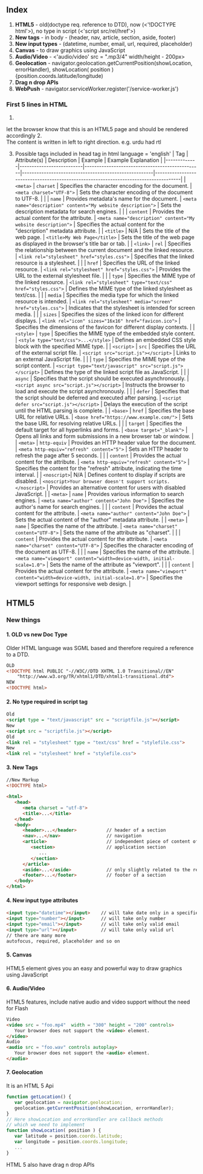 ## Index
1. **HTML5** - old(doctype req. reference to DTD), now (<'!DOCTYPE html'>), no type in script (<'script src/rel/href'>)
2. **New tags** - in body - (header, nav, article, section, aside, footer)
3. **New input types** - (datetime, number, email, url, required, placeholder)
4. **Canvas** - to draw graphics using JavaScript
5. **Audio/Video** - <'audio/video' src = ".mp3/4" width/height - 200px>
6. **Geolocation** - navigator.geolocation.getCurrentPosition(showLocation, errorHandler), showLocation( position ) {position.coords.latitude/longitude)
7. **Drag n drop APIs** 
8. **WebPush** - navigator.serviceWorker.register('/service-worker.js')

### First 5 lines in HTML
1. <!DOCTYPE html>  
let the browser know that this is an HTML5 page and should be rendered accordingly
2. <html dir="ltr" lang="en">  
The content is written in left to right direction. e.g. urdu had rtl  

3. Possible tags included in head tag in html
language = 'english'
| Tag         | Attribute(s)             | Description                                    | Example                                              | Example Explanation                                                                 |
|-------------|--------------------------|------------------------------------------------|------------------------------------------------------|-------------------------------------------------------------------------------------|
| `<meta>`    | `charset`                | Specifies the character encoding for the document. | `<meta charset="UTF-8">`                          | Sets the character encoding of the document to UTF-8.                             |
|             | `name`                   | Provides metadata's name for the document.     | `<meta name="description" content="My website description">` | Sets the description metadata for search engines.                                  |
|             | `content`                | Provides the actual content for the attribute. | `<meta name="description" content="My website description">` | Specifies the actual content for the "description" metadata attribute.             |
| `<title>`   | N/A                      | Sets the title of the web page.              | `<title>My Web Page</title>`                       | Sets the title of the web page as displayed in the browser's title bar or tab.     |
| `<link>`    | `rel`                    | Specifies the relationship between the current document and the linked resource. | `<link rel="stylesheet" href="styles.css">`   | Specifies that the linked resource is a stylesheet.                                |
|             | `href`                   | Specifies the URL of the linked resource.    | `<link rel="stylesheet" href="styles.css">`   | Provides the URL to the external stylesheet file.                                |
|             | `type`                   | Specifies the MIME type of the linked resource. | `<link rel="stylesheet" type="text/css" href="styles.css">` | Defines the MIME type of the linked stylesheet as text/css.                        |
|             | `media`                  | Specifies the media type for which the linked resource is intended. | `<link rel="stylesheet" media="screen" href="styles.css">` | Indicates that the stylesheet is intended for screen media.                        |
|             | `sizes`                  | Specifies the sizes of the linked icon for different displays. | `<link rel="icon" sizes="16x16" href="favicon.ico">` | Specifies the dimensions of the favicon for different display contexts.            |
| `<style>`   | `type`                   | Specifies the MIME type of the embedded style content. | `<style type="text/css">...</style>`               | Defines an embedded CSS style block with the specified MIME type.                  |
| `<script>`  | `src`                    | Specifies the URL of the external script file. | `<script src="script.js"></script>`                | Links to an external JavaScript file.                                             |
|             | `type`                   | Specifies the MIME type of the script content. | `<script type="text/javascript" src="script.js"></script>` | Defines the type of the linked script file as JavaScript.                          |
|             | `async`                  | Specifies that the script should be executed asynchronously. | `<script async src="script.js"></script>`     | Instructs the browser to load and execute the script asynchronously.              |
|             | `defer`                  | Specifies that the script should be deferred and executed after parsing. | `<script defer src="script.js"></script>`    | Delays the execution of the script until the HTML parsing is complete.            |
| `<base>`    | `href`                   | Specifies the base URL for relative URLs.     | `<base href="https://www.example.com/">`         | Sets the base URL for resolving relative URLs.                                    |
|             | `target`                 | Specifies the default target for all hyperlinks and forms. | `<base target="_blank">`                        | Opens all links and form submissions in a new browser tab or window.               |
| `<meta>`    | `http-equiv`             | Provides an HTTP header value for the document. | `<meta http-equiv="refresh" content="5">`       | Sets an HTTP header to refresh the page after 5 seconds.                          |
|             | `content`                | Provides the actual content for the attribute. | `<meta http-equiv="refresh" content="5">`       | Specifies the content for the "refresh" attribute, indicating the time interval.  |
| `<noscript>`| N/A                      | Defines content to display if scripts are disabled. | `<noscript>Your browser doesn't support scripts.</noscript>` | Provides an alternative content for users with disabled JavaScript.               |
| `<meta>`    | `name`                   | Provides various information to search engines. | `<meta name="author" content="John Doe">`         | Specifies the author's name for search engines.                                   |
|             | `content`                | Provides the actual content for the attribute. | `<meta name="author" content="John Doe">`         | Sets the actual content of the "author" metadata attribute.                        |
| `<meta>`    | `name`                   | Specifies the name of the attribute.         | `<meta name="charset" content="UTF-8">`          | Sets the name of the attribute as "charset".                                      |
|             | `content`                | Provides the actual content for the attribute. | `<meta name="charset" content="UTF-8">`          | Specifies the character encoding of the document as UTF-8.                         |
|             | `name`                   | Specifies the name of the attribute.         | `<meta name="viewport" content="width=device-width, initial-scale=1.0">` | Sets the name of the attribute as "viewport".                                    |
|             | `content`                | Provides the actual content for the attribute. | `<meta name="viewport" content="width=device-width, initial-scale=1.0">` | Specifies the viewport settings for responsive web design.                        |




## HTML5
### New things
#### 1. OLD vs new Doc Type
Older HTML language was SGML based and therefore required a reference to a DTD.
```HTML
OLD
<!DOCTYPE html PUBLIC "-//W3C//DTD XHTML 1.0 Transitional//EN"
    "http://www.w3.org/TR/xhtml1/DTD/xhtml1-transitional.dtd">
NEW
<!DOCTYPE html>
```
#### 2. No type required in script tag
```HTML
Old
<script type = "text/javascript" src = "scriptfile.js"></script> 
New
<script src = "scriptfile.js"></script>
Old
<link rel = "stylesheet" type = "text/css" href = "stylefile.css">
New
<link rel = "stylesheet" href = "stylefile.css">
```

#### 3. New Tags
```HTML
//New Markup
<!DOCTYPE html> 

<html>  
   <head> 
      <meta charset = "utf-8"> 
      <title>...</title> 
   </head> 
   <body> 
      <header>...</header>           // header of a section
      <nav>...</nav>                 // navigation
      <article>                      // independent piece of content of a document, such as a blog entry or newspaper article.
         <section>                   // application section 
            ... 
         </section> 
      </article>                      
      <aside>...</aside>             // only slightly related to the rest of the page.
      <footer>...</footer>           // footer of a section
   </body> 
</html> 
```

#### 4. New input type attributes
```HTML
<input type="datetime"></input>    // will take date only in a specified format 
<input type="number"></input>      // will take only number
<input type="email"></input>       // will take only valid email
<input type="url"></input>         // will take only valid url
// there are many more
autofocus, required, placeholder and so on
```

#### 5. Canvas
HTML5 element <canvas> gives you an easy and powerful way to draw graphics using JavaScript
#### 6. Audio/Video
HTML5 features, include native audio and video support without the need for Flash  
```HTML
Video
<video src = "foo.mp4"  width = "300" height = "200" controls>
   Your browser does not support the <video> element.   
</video>
Audio
<audio src = "foo.wav" controls autoplay>
   Your browser does not support the <audio> element.   
</audio>
```
#### 7. Geolocation
It is an HTML 5 Api
```javascript
function getLocation() {
   var geolocation = navigator.geolocation;
   geolocation.getCurrentPosition(showLocation, errorHandler);
}
// Here showLocation and errorHandler are callback methods 
// which we need to implement
function showLocation( position ) {
   var latitude = position.coords.latitude;
   var longitude = position.coords.longitude;
   ...
}
```
HTML 5 also have drag n drop APIs